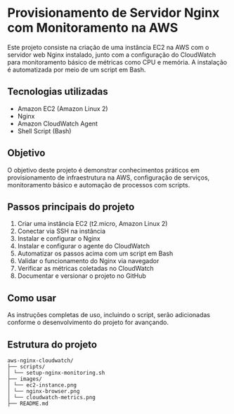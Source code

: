 # Provisionamento de Servidor Nginx com Monitoramento na AWS

Este projeto consiste na criação de uma instância EC2 na AWS com o servidor web Nginx instalado, junto com a configuração do CloudWatch para monitoramento básico de métricas como CPU e memória. A instalação é automatizada por meio de um script em Bash.

## Tecnologias utilizadas

- Amazon EC2 (Amazon Linux 2)
- Nginx
- Amazon CloudWatch Agent
- Shell Script (Bash)

## Objetivo

O objetivo deste projeto é demonstrar conhecimentos práticos em provisionamento de infraestrutura na AWS, configuração de serviços, monitoramento básico e automação de processos com scripts.

## Passos principais do projeto

1. Criar uma instância EC2 (t2.micro, Amazon Linux 2)
2. Conectar via SSH na instância
3. Instalar e configurar o Nginx
4. Instalar e configurar o agente do CloudWatch
5. Automatizar os passos acima com um script em Bash
6. Validar o funcionamento do Nginx via navegador
7. Verificar as métricas coletadas no CloudWatch
8. Documentar e versionar o projeto no GitHub

## Como usar

As instruções completas de uso, incluindo o script, serão adicionadas conforme o desenvolvimento do projeto for avançando.

## Estrutura do projeto
```
aws-nginx-cloudwatch/
├── scripts/
│ └── setup-nginx-monitoring.sh
├── images/
│ └── ec2-instance.png
│ └── nginx-browser.png
│ └── cloudwatch-metrics.png
├── README.md
```
